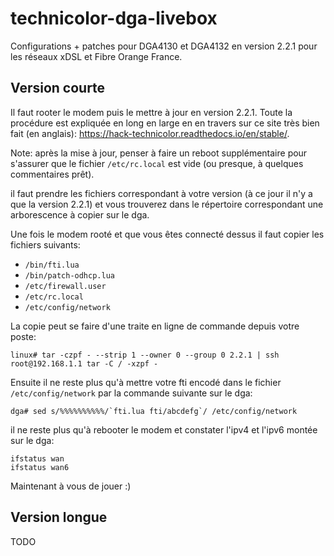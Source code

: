 # technicolor-dga-livebox

Configurations + patches pour DGA4130 et DGA4132 en version 2.2.1 pour les réseaux xDSL et Fibre Orange France.

## Version courte
Il faut rooter le modem puis le mettre à jour en version 2.2.1. Toute la procédure est expliquée en long en large
en en travers sur ce site très bien fait (en anglais): https://hack-technicolor.readthedocs.io/en/stable/.

Note: après la mise à jour, penser à faire un reboot supplémentaire pour s'assurer que le fichier `/etc/rc.local`
est vide (ou presque, à quelques commentaires prêt).

il faut prendre les fichiers correspondant à votre version (à ce jour il n'y a que la version 2.2.1) et vous
trouverez dans le répertoire correspondant une arborescence à copier sur le dga.

Une fois le modem rooté et que vous êtes connecté dessus il faut copier les fichiers suivants:
- `/bin/fti.lua`
- `/bin/patch-odhcp.lua`
- `/etc/firewall.user`
- `/etc/rc.local`
- `/etc/config/network`

La copie peut se faire d'une traite en ligne de commande depuis votre poste:
```
linux# tar -czpf - --strip 1 --owner 0 --group 0 2.2.1 | ssh root@192.168.1.1 tar -C / -xzpf -
```

Ensuite il ne reste plus qu'à mettre votre fti encodé dans le fichier `/etc/config/network` par la commande
suivante sur le dga:
```
dga# sed s/%%%%%%%%%%/`fti.lua fti/abcdefg`/ /etc/config/network
```

il ne reste plus qu'à rebooter le modem et constater l'ipv4 et l'ipv6 montée sur le dga:
```
ifstatus wan
ifstatus wan6
```

Maintenant à vous de jouer :)

## Version longue

TODO

